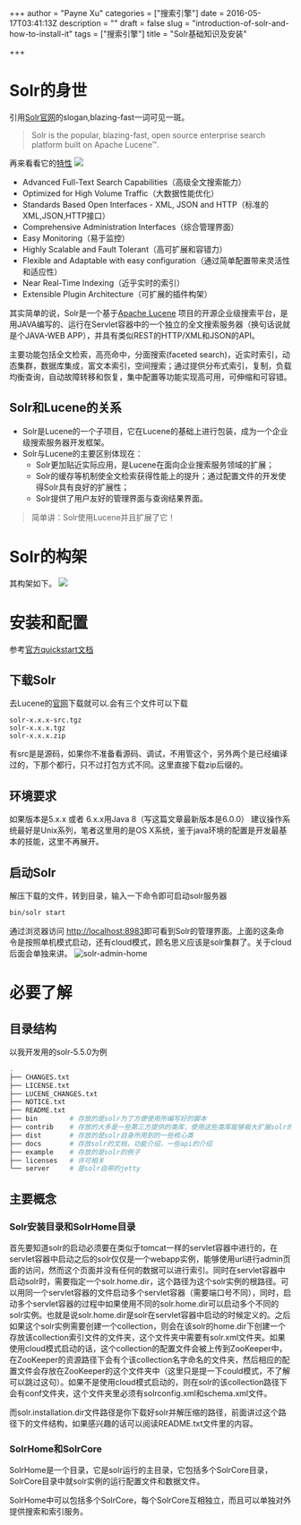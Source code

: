 +++
author = "Payne Xu"
categories = ["搜索引擎"]
date = 2016-05-17T03:41:13Z
description = ""
draft = false
slug = "introduction-of-solr-and-how-to-install-it"
tags = ["搜索引擎"]
title = "Solr基础知识及安装"

+++



# Solr的身世
引用[Solr官网](https://lucene.apache.org/solr/)的slogan,blazing-fast一词可见一斑。
> Solr is the popular, blazing-fast, open source enterprise search platform built on Apache Lucene™.

再来看看它的[特性](https://lucene.apache.org/solr/features.html)
![](https://o364p1r5a.qnssl.com/blog/14634817034224.jpg)

<!--more-->

* Advanced Full-Text Search Capabilities（高级全文搜索能力）
* Optimized for High Volume Traffic（大数据性能优化）
* Standards Based Open Interfaces - XML, JSON and HTTP（标准的XML,JSON,HTTP接口）
* Comprehensive Administration Interfaces（综合管理界面）
* Easy Monitoring（易于监控）
* Highly Scalable and Fault Tolerant（高可扩展和容错力）
* Flexible and Adaptable with easy configuration（通过简单配置带来灵活性和适应性）
* Near Real-Time Indexing（近乎实时的索引）
* Extensible Plugin Architecture（可扩展的插件构架）


其实简单的说，Solr是一个基于[Apache Lucene](https://lucene.apache.org) 项目的开源企业级搜索平台，是用JAVA编写的、运行在Servlet容器中的一个独立的全文搜索服务器（换句话说就是个JAVA-WEB APP），并具有类似REST的HTTP/XML和JSON的API。 

主要功能包括全文检索，高亮命中，分面搜索(faceted search)，近实时索引，动态集群，数据库集成，富文本索引，空间搜索；通过提供分布式索引，复制，负载均衡查询，自动故障转移和恢复，集中配置等功能实现高可用，可伸缩和可容错。



## Solr和Lucene的关系

* Solr是Lucene的一个子项目，它在Lucene的基础上进行包装，成为一个企业级搜索服务器开发框架。* Solr与Lucene的主要区别体现在：  * Solr更加贴近实际应用，是Lucene在面向企业搜索服务领域的扩展；  * Solr的缓存等机制使全文检索获得性能上的提升；通过配置文件的开发使得Solr具有良好的扩展性；  * Solr提供了用户友好的管理界面与查询结果界面。

>简单讲：Solr使用Lucene并且扩展了它！

# Solr的构架
其构架如下。
![](https://o364p1r5a.qnssl.com/blog/14634625950922.jpg)


# 安装和配置
参考[官方quickstart文档](https://lucene.apache.org/solr/quickstart.html)
## 下载Solr
去Lucene的[官网](https://lucene.apache.org)下载就可以.会有三个文件可以下载

```
solr-x.x.x-src.tgz  
solr-x.x.x.tgz
solr-x.x.x.zip
```
有src是是源码，如果你不准备看源码、调试，不用管这个，另外两个是已经编译过的，下那个都行，只不过打包方式不同。这里直接下载zip后缀的。
## 环境要求
如果版本是5.x.x 或者 6.x.x用Java 8（写这篇文章最新版本是6.0.0）
建议操作系统最好是Unix系列，笔者这里用的是OS X系统，鉴于java环境的配置是开发最基本的技能，这里不再展开。
## 启动Solr
解压下载的文件，转到目录，输入一下命令即可启动solr服务器

```bash
bin/solr start
```
通过浏览器访问 [http://localhost:8983](http://localhost:8983)即可看到Solr的管理界面。上面的这条命令是按照单机模式启动，还有cloud模式，顾名思义应该是solr集群了。关于cloud后面会单独来讲。
![solr-admin-home](https://o364p1r5a.qnssl.com/blog/solr-admin-home.png)


# 必要了解
## 目录结构
以我开发用的solr-5.5.0为例
``` bash
.
├── CHANGES.txt
├── LICENSE.txt
├── LUCENE_CHANGES.txt
├── NOTICE.txt
├── README.txt
├── bin        # 存放的是solr为了方便使用所编写好的脚本
├── contrib    # 存放的大多是一些第三方提供的类库，使用这些类库能够极大扩展solr的功能
├── dist       # 存放的是solr自身所用到的一些核心类
├── docs       # 存放solr的文档，功能介绍，一些api的介绍
├── example    # 存放的是solr的例子
├── licenses   # 许可相关
└── server     # 是solr自带的jetty
```
## 主要概念
### Solr安装目录和SolrHome目录
首先要知道solr的启动必须要在类似于tomcat一样的servlet容器中进行的，在servlet容器中启动之后的solr仅仅是一个webapp实例，能够使用url进行admin页面的访问，然而这个页面并没有任何的数据可以进行索引。同时在servlet容器中启动solr时，需要指定一个solr.home.dir，这个路径为这个solr实例的根路径。可以用同一个servlet容器的文件启动多个servlet容器（需要端口号不同），同时，启动多个servlet容器的过程中如果使用不同的solr.home.dir可以启动多个不同的solr实例。也就是说solr.home.dir是solr在servlet容器中启动的时候定义的。之后如果这个solr实例需要创建一个collection，则会在该solr的home.dir下创建一个存放该collection索引文件的文件夹，这个文件夹中需要有solr.xml文件夹。如果使用cloud模式启动的话，这个collection的配置文件会被上传到ZooKeeper中，在ZooKeeper的资源路径下会有个该collection名字命名的文件夹，然后相应的配置文件会存放在ZooKeeper的这个文件夹中（这里只是提一下could模式，不了解可以跳过这句）。如果不是使用cloud模式启动的，则在solr的该collection路径下会有conf文件夹，这个文件夹里必须有solrconfig.xml和schema.xml文件。

而solr.installation.dir文件路径是你下载好solr并解压缩的路径，前面讲过这个路径下的文件结构，如果感兴趣的话可以阅读README.txt文件里的内容。
### SolrHome和SolrCore

SolrHome是一个目录，它是solr运行的主目录，它包括多个SolrCore目录，SolrCore目录中就solr实例的运行配置文件和数据文件。

SolrHome中可以包括多个SolrCore，每个SolrCore互相独立，而且可以单独对外提供搜索和索引服务。



